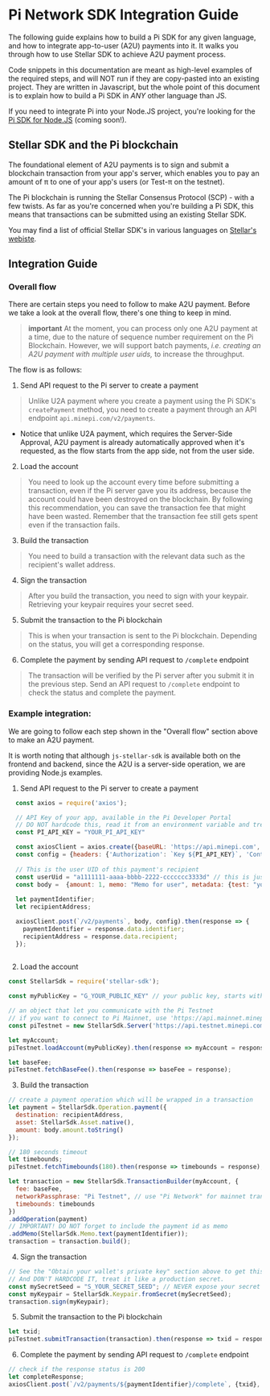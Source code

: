 # Pi Network SDK Integration Guide

The following guide explains how to build a Pi SDK for any given language, and how to integrate app-to-user (A2U)
payments into it. It walks you through how to use Stellar SDK to achieve A2U payment process.

Code snippets in this documentation are meant as high-level examples of the required steps, and will NOT run
if they are copy-pasted into an existing project. They are written in Javascript, but the whole point of
this document is to explain how to build a Pi SDK in _ANY_ other language than JS.

If you need to integrate Pi into your Node.JS project, you're looking for the
[Pi SDK for Node.JS](https://github.com/pi-apps/pi-nodejs) (coming soon!).


## Stellar SDK and the Pi blockchain

The foundational element of A2U payments is to sign and submit a blockchain transaction from your app's server, which enables you
to pay an amount of π to one of your app's users (or Test-π on the testnet).

The Pi blockchain is running the Stellar Consensus Protocol (SCP) - with a few twists. As far as you're concerned when you're
building a Pi SDK, this means that transactions can be submitted using an existing Stellar SDK.

You may find a list of official Stellar SDK's in various languages on [Stellar's webiste](https://developers.stellar.org/docs/tools-and-sdks#sdk-library).


## Integration Guide

### Overall flow

There are certain steps you need to follow to make A2U payment. Before we take a look at the overall flow, there's one thing to keep in mind. 

> **important** At the moment, you can process only one A2U payment at a time, due to the nature of sequence number requirement on the Pi Blockchain. However, we will support batch payments, *i.e. creating an A2U payment with multiple user uids,* to increase the throughput.

The flow is as follows:

1. Send API request to the Pi server to create a payment
> Unlike U2A payment where you create a payment using the Pi SDK's `createPayment` method, you need to create a payment through an API endpoint `api.minepi.com/v2/payments`.
- Notice that unlike U2A payment, which requires the Server-Side Approval, A2U payment is already automatically approved when it's requested, as the flow starts from the app side, not from the user side.

2. Load the account
> You need to look up the account every time before submitting a transaction, even if the Pi server gave you its address, because the account could have been destroyed on the blockchain. By following this recommendation, you can save the transaction fee that might have been wasted. Remember that the transaction fee still gets spent even if the transaction fails.

3. Build the transaction
> You need to build a transaction with the relevant data such as the recipient's wallet address.

4. Sign the transaction
> After you build the transaction, you need to sign with your keypair. Retrieving your keypair requires your secret seed.

5. Submit the transaction to the Pi blockchain
> This is when your transaction is sent to the Pi blockchain. Depending on the status, you will get a corresponding response.

6. Complete the payment by sending API request to `/complete` endpoint
> The transaction will be verified by the Pi server after you submit it in the previous step. Send an API request to `/complete` endpoint to check the status and complete the payment.


### Example integration:

We are going to follow each step shown in the "Overall flow" section above to make an A2U payment.

It is worth noting that although `js-stellar-sdk` is available both on the frontend and backend,
since the A2U is a server-side operation, we are providing Node.js examples.

1. Send API request to the Pi server to create a payment

```javascript
  const axios = require('axios');

  // API Key of your app, available in the Pi Developer Portal
  // DO NOT hardcode this, read it from an environment variable and treat it like a production secret.
  const PI_API_KEY = "YOUR_PI_API_KEY"

  const axiosClient = axios.create({baseURL: 'https://api.minepi.com', timeout: 20000});
  const config = {headers: {'Authorization': `Key ${PI_API_KEY}`, 'Content-Type': 'application/json'}};
  
  // This is the user UID of this payment's recipient
  const userUid = "a1111111-aaaa-bbbb-2222-ccccccc3333d" // this is just an example uid!
  const body =  {amount: 1, memo: "Memo for user", metadata: {test: "your metadata"}, uid: userUid}; // your payment data and uid
  
  let paymentIdentifier;
  let recipientAddress;

  axiosClient.post(`/v2/payments`, body, config).then(response => {
    paymentIdentifier = response.data.identifier;
    recipientAddress = response.data.recipient;
  });
  
```

2. Load the account

```javascript
const StellarSdk = require('stellar-sdk');

const myPublicKey = "G_YOUR_PUBLIC_KEY" // your public key, starts with G

// an object that let you communicate with the Pi Testnet
// if you want to connect to Pi Mainnet, use 'https://api.mainnet.minepi.com' instead
const piTestnet = new StellarSdk.Server('https://api.testnet.minepi.com');

let myAccount;
piTestnet.loadAccount(myPublicKey).then(response => myAccount = response);

let baseFee;
piTestnet.fetchBaseFee().then(response => baseFee = response);
```

3. Build the transaction

```javascript
// create a payment operation which will be wrapped in a transaction
let payment = StellarSdk.Operation.payment({
  destination: recipientAddress,
  asset: StellarSdk.Asset.native(),
  amount: body.amount.toString()
});

// 180 seconds timeout
let timebounds;
piTestnet.fetchTimebounds(180).then(response => timebounds = response);

let transaction = new StellarSdk.TransactionBuilder(myAccount, {
  fee: baseFee,
  networkPassphrase: "Pi Testnet", // use "Pi Network" for mainnet transaction
  timebounds: timebounds
})
.addOperation(payment)
// IMPORTANT! DO NOT forget to include the payment id as memo
.addMemo(StellarSdk.Memo.text(paymentIdentifier));
transaction = transaction.build();
```

4. Sign the transaction

```javascript
// See the "Obtain your wallet's private key" section above to get this.
// And DON'T HARDCODE IT, treat it like a production secret.
const mySecretSeed = "S_YOUR_SECRET_SEED"; // NEVER expose your secret seed to public, starts with S
const myKeypair = StellarSdk.Keypair.fromSecret(mySecretSeed);
transaction.sign(myKeypair);
```

5. Submit the transaction to the Pi blockchain

```javascript
let txid;
piTestnet.submitTransaction(transaction).then(response => txid = response.id);
```

6. Complete the payment by sending API request to `/complete` endpoint

```javascript
// check if the response status is 200 
let completeResponse;
axiosClient.post(`/v2/payments/${paymentIdentifier}/complete`, {txid}, config).then(response => completeResponse = response);
```
